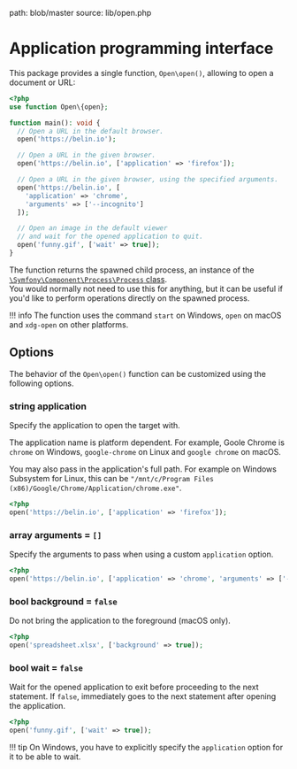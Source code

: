 path: blob/master
source: lib/open.php

# Application programming interface
This package provides a single function, `Open\open()`, allowing to open a document or URL:

```php
<?php
use function Open\{open};

function main(): void {
  // Open a URL in the default browser.
  open('https://belin.io');

  // Open a URL in the given browser.
  open('https://belin.io', ['application' => 'firefox']);

  // Open a URL in the given browser, using the specified arguments.
  open('https://belin.io', [
    'application' => 'chrome',
    'arguments' => ['--incognito']
  ]);

  // Open an image in the default viewer
  // and wait for the opened application to quit.
  open('funny.gif', ['wait' => true]);
}
```

The function returns the spawned child process, an instance of the [`\Symfony\Component\Process\Process` class](https://symfony.com/doc/current/components/process.html).  
You would normally not need to use this for anything, but it can be useful if you'd like to perform operations directly on the spawned process.

!!! info
    The function uses the command `start` on Windows, `open` on macOS
    and `xdg-open` on other platforms.

## Options
The behavior of the `Open\open()` function can be customized using the following options.

### string **application**
Specify the application to open the target with.

The application name is platform dependent. For example, Goole Chrome is `chrome` on Windows, `google-chrome` on Linux and `google chrome` on macOS.

You may also pass in the application's full path. For example on Windows Subsystem for Linux, this can be `"/mnt/c/Program Files (x86)/Google/Chrome/Application/chrome.exe"`.

```php
<?php
open('https://belin.io', ['application' => 'firefox']);
```

### array **arguments** = `[]`
Specify the arguments to pass when using a custom `application` option.

```php
<?php
open('https://belin.io', ['application' => 'chrome', 'arguments' => ['--incognito']]);
```

### bool **background** = `false`
Do not bring the application to the foreground (macOS only).

```php
<?php
open('spreadsheet.xlsx', ['background' => true]);
```

### bool **wait** = `false`
Wait for the opened application to exit before proceeding to the next statement. If `false`, immediately goes to the next statement after opening the application.

```php
<?php
open('funny.gif', ['wait' => true]);
```

!!! tip
    On Windows, you have to explicitly specify the `application` option for it to be able to wait.

